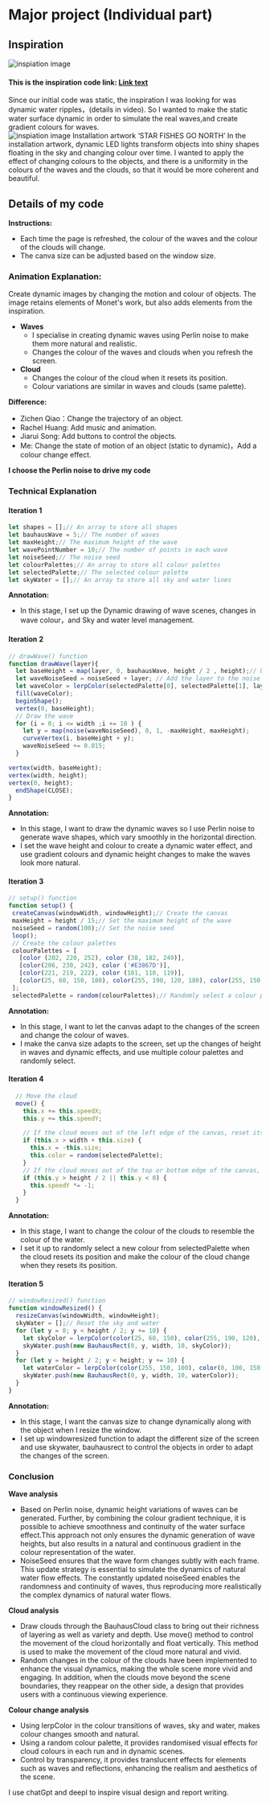 # Major project (Individual part)
##  Inspiration
![inspiation image](assets/1.png)
#### This is the inspiration code link: [Link text](https://openprocessing.org/sketch/2383330)
Since our initial code was static, the inspiration I was looking for was dynamic water ripples，(details in video). 
So I wanted to make the static water surface dynamic in order to simulate the real waves,and create gradient colours for waves.      
![inspiation image](assets/4.png)
Installation artwork ‘STAR FISHES GO NORTH’
In the installation artwork, dynamic LED lights transform objects into shiny shapes floating in the sky and changing colour over time.
I wanted to apply the effect of changing colours to the objects, and there is a uniformity in the colours of the waves and the clouds, so that it would be more coherent and beautiful.

## Details of my code
**Instructions:** 
+ Each time the page is refreshed, the colour of the waves and the colour of the clouds will change.
+ The canva size can be adjusted based on the window size.

### Animation Explanation: 
 Create dynamic images by changing the motion and colour of objects. The image retains elements of Monet's work, but also adds elements from the inspiration.
+ **Waves**
  + I specialise in creating dynamic waves using Perlin noise to make them more natural and realistic.
  + Changes the colour of the waves and clouds when you refresh the screen.
+ **Cloud**  
  + Changes the colour of the cloud when it resets its position.
  + Colour variations are similar in waves and clouds (same palette).


**Difference:**
+ Zichen Qiao：Change the trajectory of an object.
+ Rachel Huang:  Add music and animation.
+ Jiarui Song: Add buttons to control the objects.
+ Me: Change the state of motion of an object (static to dynamic)，Add a colour change effect.

**I choose the Perlin noise to drive my code**

### Technical Explanation
#### Iteration 1
``` js
let shapes = [];// An array to store all shapes
let bauhausWave = 5;// The number of waves
let maxHeight;// The maximum height of the wave
let wavePointNumber = 10;// The number of points in each wave
let noiseSeed;// The noise seed
let colourPalettes;// An array to store all colour palettes
let selectedPalette;// The selected colour palette
let skyWater = [];// An array to store all sky and water lines
```
**Annotation:** 
+ In this stage, I set up the Dynamic drawing of wave scenes, changes in wave colour，and Sky and water level management.

#### Iteration 2
``` js
// drawWave() function
function drawWave(layer){
  let baseHeight = map(layer, 0, bauhausWave, height / 2 , height);// Use map() to set up the base height
  let waveNoiseSeed = noiseSeed + layer; // Add the layer to the noise seed
  let waveColor = lerpColor(selectedPalette[0], selectedPalette[1], layer / bauhausWave);// Use lerpColor() to set up the wave color
  fill(waveColor);
  beginShape();
  vertex(0, baseHeight);
  // Draw the wave
  for (i = 0; i <= width ;i += 10 ) {
    let y = map(noise(waveNoiseSeed), 0, 1, -maxHeight, maxHeight);
    curveVertex(i, baseHeight + y);
    waveNoiseSeed += 0.015;
  }

vertex(width, baseHeight);
vertex(width, height);
vertex(0, height);
  endShape(CLOSE);
}
```
 **Annotation:** 
 + In this stage, I want to draw the dynamic waves so I use Perlin noise to generate wave shapes, which vary smoothly in the horizontal direction. 
 + I set the wave height and colour to create a dynamic water effect, and use gradient colours and dynamic height changes to make the waves look more natural.

 #### Iteration 3
 ``` js
// setup() function
function setup() {
  createCanvas(windowWidth, windowHeight);// Create the canvas
  maxHeight = height / 15;// Set the maximum height of the wave
  noiseSeed = random(100);// Set the noise seed
  loop(); 
  // Create the colour palettes
  colourPalettes = [
    [color (202, 220, 252), color (38, 182, 249)],
    [color(206, 230, 242), color ('#E3867D')],
    [color(221, 219, 222), color (101, 110, 119)],
    [color(25, 60, 150, 180), color(255, 190, 120, 180), color(255, 150, 100, 180), color(0, 100, 150, 180)],
  ];
  selectedPalette = random(colourPalettes);// Randomly select a colour palette
 ```
  **Annotation:** 
  + In this stage, I want to let the canvas adapt to the changes of the screen and change the colour of waves.   
  + I make the canva size adapts to the screen, set up the changes of height in waves and dynamic effects, and use multiple colour palettes and randomly select.

#### Iteration 4
``` js
  // Move the cloud
  move() {
    this.x += this.speedX;
    this.y += this.speedY;

    // If the cloud moves out of the left edge of the canvas, reset its position to the right edge
    if (this.x > width + this.size) {
      this.x = -this.size;
      this.color = random(selectedPalette);
    }
    // If the cloud moves out of the top or bottom edge of the canvas, reverse its moving direction
    if (this.y > height / 2 || this.y < 0) {
      this.speedY *= -1;
    }
  }
```
**Annotation:** 
+ In this stage, I want to change the colour of the clouds to resemble the colour of the water.
+ I set it up to randomly select a new colour from selectedPalette when the cloud resets its position and make the colour of the cloud change when they resets its position.

#### Iteration 5
``` js
// windowResized() function
function windowResized() {
  resizeCanvas(windowWidth, windowHeight);
  skyWater = [];// Reset the sky and water
  for (let y = 0; y < height / 2; y += 10) {
    let skyColor = lerpColor(color(25, 60, 150), color(255, 190, 120), y / (height / 2));
    skyWater.push(new BauhausRect(0, y, width, 10, skyColor)); 
  }
  for (let y = height / 2; y < height; y += 10) {
    let waterColor = lerpColor(color(255, 150, 100), color(0, 100, 150), (y - height / 2) / (height / 2));
    skyWater.push(new BauhausRect(0, y, width, 10, waterColor)); 
  }
} 
```
**Annotation:** 
+ In this stage, I want the canvas size to change dynamically along with the object when I resize the window. 
+ I set up windowresized function to adapt the different size of the screen and use skywater, bauhausrect to control the objects in order to adapt the changes of the screen. 

### Conclusion
**Wave analysis**
+ Based on Perlin noise, dynamic height variations of waves can be generated. Further, by combining the colour gradient technique, it is possible to achieve smoothness and continuity of the water surface effect.This approach not only ensures the dynamic generation of wave heights, but also results in a natural and continuous gradient in the colour representation of the water.
+ NoiseSeed ensures that the wave form changes subtly with each frame. This update strategy is essential to simulate the dynamics of natural water flow effects. The constantly updated noiseSeed enables the randomness and continuity of waves, thus reproducing more realistically the complex dynamics of natural water flows.

**Cloud analysis**
+ Draw clouds through the BauhausCloud class to bring out their richness of layering as well as variety and depth. Use move() method to control the movement of the cloud horizontally and float vertically. This method is used to make the movement of the cloud more natural and vivid.
+ Random changes in the colour of the clouds have been implemented to enhance the visual dynamics, making the whole scene more vivid and engaging. In addition, when the clouds move beyond the scene boundaries, they reappear on the other side, a design that provides users with a continuous viewing experience.

**Colour change analysis**
+ Using lerpColor in the colour transitions of waves, sky and water, makes colour changes smooth and natural.
+ Using a random colour palette, it provides randomised visual effects for cloud colours in each run and in dynamic scenes.
+ Control by transparency, it provides translucent effects for elements such as waves and reflections, enhancing the realism and aesthetics of the scene. 


I use chatGpt and deepl to inspire visual design and report writing.

